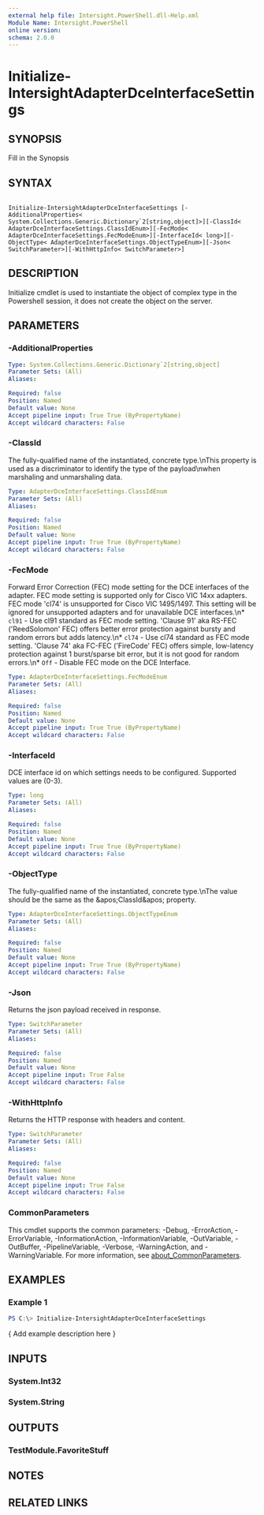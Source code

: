 ```yaml
---
external help file: Intersight.PowerShell.dll-Help.xml
Module Name: Intersight.PowerShell
online version:
schema: 2.0.0
---
```


# Initialize-IntersightAdapterDceInterfaceSettings

## SYNOPSIS
Fill in the Synopsis

## SYNTAX

```

Initialize-IntersightAdapterDceInterfaceSettings [-AdditionalProperties< System.Collections.Generic.Dictionary`2[string,object]>][-ClassId< AdapterDceInterfaceSettings.ClassIdEnum>][-FecMode< AdapterDceInterfaceSettings.FecModeEnum>][-InterfaceId< long>][-ObjectType< AdapterDceInterfaceSettings.ObjectTypeEnum>][-Json< SwitchParameter>][-WithHttpInfo< SwitchParameter>]

```

## DESCRIPTION

Initialize cmdlet is used to instantiate the object of complex type in the Powershell session, it does not create the object on the server.

## PARAMETERS

### -AdditionalProperties


```yaml
Type: System.Collections.Generic.Dictionary`2[string,object]
Parameter Sets: (All)
Aliases:

Required: false
Position: Named
Default value: None
Accept pipeline input: True True (ByPropertyName)
Accept wildcard characters: False
```

### -ClassId
The fully-qualified name of the instantiated, concrete type.\nThis property is used as a discriminator to identify the type of the payload\nwhen marshaling and unmarshaling data.

```yaml
Type: AdapterDceInterfaceSettings.ClassIdEnum
Parameter Sets: (All)
Aliases:

Required: false
Position: Named
Default value: None
Accept pipeline input: True True (ByPropertyName)
Accept wildcard characters: False
```

### -FecMode
Forward Error Correction (FEC) mode setting for the DCE interfaces of the adapter. FEC mode setting is supported only for Cisco VIC 14xx adapters. FEC mode &apos;cl74&apos; is unsupported for Cisco VIC 1495/1497. This setting will be ignored for unsupported adapters and for unavailable DCE interfaces.\n* `cl91` - Use cl91 standard as FEC mode setting. &apos;Clause 91&apos; aka RS-FEC (&apos;ReedSolomon&apos; FEC) offers better error protection against bursty and random errors but adds latency.\n* `cl74` - Use cl74 standard as FEC mode setting. &apos;Clause 74&apos; aka FC-FEC (&apos;FireCode&apos; FEC) offers simple, low-latency protection against 1 burst/sparse bit error, but it is not good for random errors.\n* `Off` - Disable FEC mode on the DCE Interface.

```yaml
Type: AdapterDceInterfaceSettings.FecModeEnum
Parameter Sets: (All)
Aliases:

Required: false
Position: Named
Default value: None
Accept pipeline input: True True (ByPropertyName)
Accept wildcard characters: False
```

### -InterfaceId
DCE interface id on which settings needs to be configured. Supported values are (0-3).

```yaml
Type: long
Parameter Sets: (All)
Aliases:

Required: false
Position: Named
Default value: None
Accept pipeline input: True True (ByPropertyName)
Accept wildcard characters: False
```

### -ObjectType
The fully-qualified name of the instantiated, concrete type.\nThe value should be the same as the &amp;apos;ClassId&amp;apos; property.

```yaml
Type: AdapterDceInterfaceSettings.ObjectTypeEnum
Parameter Sets: (All)
Aliases:

Required: false
Position: Named
Default value: None
Accept pipeline input: True True (ByPropertyName)
Accept wildcard characters: False
```

### -Json
Returns the json payload received in response.

```yaml
Type: SwitchParameter
Parameter Sets: (All)
Aliases:

Required: false
Position: Named
Default value: None
Accept pipeline input: True False
Accept wildcard characters: False
```

### -WithHttpInfo
Returns the HTTP response with headers and content.

```yaml
Type: SwitchParameter
Parameter Sets: (All)
Aliases:

Required: false
Position: Named
Default value: None
Accept pipeline input: True False
Accept wildcard characters: False
```


### CommonParameters
This cmdlet supports the common parameters: -Debug, -ErrorAction, -ErrorVariable, -InformationAction, -InformationVariable, -OutVariable, -OutBuffer, -PipelineVariable, -Verbose, -WarningAction, and -WarningVariable. For more information, see [about_CommonParameters](http://go.microsoft.com/fwlink/?LinkID=113216).

## EXAMPLES

### Example 1
```powershell
PS C:\> Initialize-IntersightAdapterDceInterfaceSettings
```

{ Add example description here }

## INPUTS

### System.Int32

### System.String

## OUTPUTS

### TestModule.FavoriteStuff

## NOTES

## RELATED LINKS
